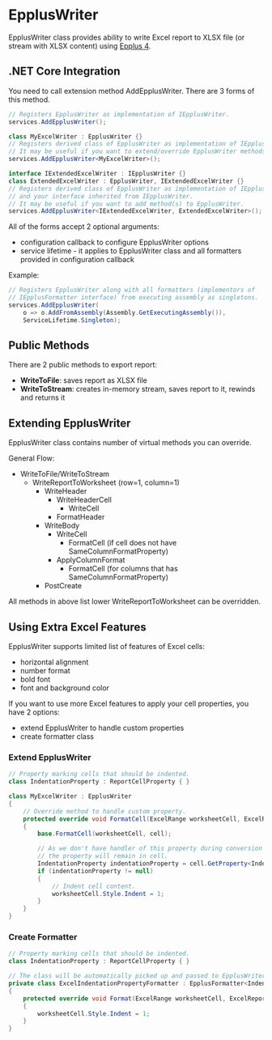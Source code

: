 # EpplusWriter

EpplusWriter class provides ability to write Excel report to XLSX file (or stream with XLSX content) using [Epplus 4](https://github.com/JanKallman/EPPlus).

## .NET Core Integration

You need to call extension method AddEpplusWriter. There are 3 forms of this method.

```c#
// Registers EpplusWriter as implementation of IEpplusWriter.
services.AddEpplusWriter();

class MyExcelWriter : EpplusWriter {}
// Registers derived class of EpplusWriter as implementation of IEpplusWriter.
// It may be useful if you want to extend/override EpplusWriter methods.
services.AddEpplusWriter<MyExcelWriter>();

interface IExtendedExcelWriter : IEpplusWriter {}
class ExtendedExcelWriter : EpplusWriter, IExtendedExcelWriter {}
// Registers derived class of EpplusWriter as implementation of IEpplusWriter
// and your interface inherited from IEpplusWriter.
// It may be useful if you want to add method(s) to EpplusWriter.
services.AddEpplusWriter<IExtendedExcelWriter, ExtendedExcelWriter>();
```

All of the forms accept 2 optional arguments:
- configuration callback to configure EpplusWriter options
- service lifetime - it applies to EpplusWriter class and all formatters provided in configuration callback

Example:

```c#
// Registers EpplusWriter along with all formatters (implementors of
// IEpplusFormatter interface) from executing assembly as singletons.
services.AddEpplusWriter(
    o => o.AddFromAssembly(Assembly.GetExecutingAssembly()),
    ServiceLifetime.Singleton);
```

## Public Methods

There are 2 public methods to export report:
- **WriteToFile**: saves report as XLSX file
- **WriteToStream**: creates in-memory stream, saves report to it, rewinds and returns it

## Extending EpplusWriter

EpplusWriter class contains number of virtual methods you can override.

General Flow:

- WriteToFile/WriteToStream
    - WriteReportToWorksheet (row=1, column=1)
        - WriteHeader
            - WriteHeaderCell
                - WriteCell
            - FormatHeader
        - WriteBody
            - WriteCell
                - FormatCell (if cell does not have SameColumnFormatProperty)
            - ApplyColumnFormat
                - FormatCell (for columns that has SameColumnFormatProperty)
        - PostCreate

All methods in above list lower WriteReportToWorksheet can be overridden.

## Using Extra Excel Features

EpplusWriter supports limited list of features of Excel cells:
- horizontal alignment
- number format
- bold font
- font and background color

If you want to use more Excel features to apply your cell properties, you have 2 options:
- extend EpplusWriter to handle custom properties
- create formatter class

### Extend EpplusWriter

```c#
// Property marking cells that should be indented.
class IndentationProperty : ReportCellProperty { }

class MyExcelWriter : EpplusWriter
{
    // Override method to handle custom property.
    protected override void FormatCell(ExcelRange worksheetCell, ExcelReportCell cell)
    {
        base.FormatCell(worksheetCell, cell);

        // As we don't have handler of this property during conversion to Excel report
        // the property will remain in cell.
        IndentationProperty indentationProperty = cell.GetProperty<IndentationProperty>();
        if (indentationProperty != null)
        {
            // Indent cell content.
            worksheetCell.Style.Indent = 1;
        }
    }
}
```

### Create Formatter

```c#
// Property marking cells that should be indented.
class IndentationProperty : ReportCellProperty { }

// The class will be automatically picked up and passed to EpplusWriter.
private class ExcelIndentationPropertyFormatter : EpplusFormatter<IndentationProperty>
{
    protected override void Format(ExcelRange worksheetCell, ExcelReportCell cell, IndentationProperty property)
    {
        worksheetCell.Style.Indent = 1;
    }
}
```
